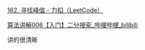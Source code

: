 

[162. 寻找峰值 - 力扣（LeetCode）](https://leetcode.cn/problems/find-peak-element/description/)



[算法讲解006【入门】二分搜索_哔哩哔哩_bilibili](https://www.bilibili.com/video/BV1bX4y177uT/?spm_id_from=333.1387.search.video_card.click&vd_source=96c1635797a0d7626fb60e973a29da38)

讲的很清晰